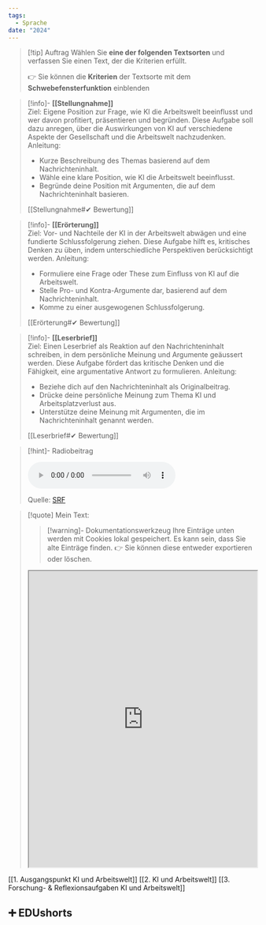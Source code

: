 ```yaml
---
tags:
  - Sprache
date: "2024"
---
```


>[!tip] Auftrag
>Wählen Sie **eine der folgenden Textsorten** und verfassen Sie einen Text, der die Kriterien erfüllt.
>
>👉 Sie können die **Kriterien** der Textsorte mit dem **Schwebefensterfunktion** einblenden


>[!info]- **[[Stellungnahme]]**  
>Ziel: Eigene Position zur Frage, wie KI die Arbeitswelt beeinflusst und wer davon profitiert, präsentieren und begründen. Diese Aufgabe soll dazu anregen, über die Auswirkungen von KI auf verschiedene Aspekte der Gesellschaft und die Arbeitswelt nachzudenken.
>Anleitung:  
>- Kurze Beschreibung des Themas basierend auf dem Nachrichteninhalt.  
>- Wähle eine klare Position, wie KI die Arbeitswelt beeinflusst.  
>- Begründe deine Position mit Argumenten, die auf dem Nachrichteninhalt basieren.
>
>[[Stellungnahme#✔ Bewertung]]

>[!info]- **[[Erörterung]]**  
>Ziel: Vor- und Nachteile der KI in der Arbeitswelt abwägen und eine fundierte Schlussfolgerung ziehen. Diese Aufgabe hilft es, kritisches Denken zu üben, indem unterschiedliche Perspektiven berücksichtigt werden.
>Anleitung:  
>- Formuliere eine Frage oder These zum Einfluss von KI auf die Arbeitswelt.  
>- Stelle Pro- und Kontra-Argumente dar, basierend auf dem Nachrichteninhalt.  
>- Komme zu einer ausgewogenen Schlussfolgerung.
>
>[[Erörterung#✔ Bewertung]]

>[!info]- **[[Leserbrief]]**  
>Ziel: Einen Leserbrief als Reaktion auf den Nachrichteninhalt schreiben, in dem persönliche Meinung und Argumente geäussert werden. Diese Aufgabe fördert das kritische Denken und die Fähigkeit, eine argumentative Antwort zu formulieren.
>Anleitung:  
>- Beziehe dich auf den Nachrichteninhalt als Originalbeitrag.  
>- Drücke deine persönliche Meinung zum Thema KI und Arbeitsplatzverlust aus.  
>- Unterstütze deine Meinung mit Argumenten, die im Nachrichteninhalt genannt werden.
>
>[[Leserbrief#✔ Bewertung]]

>[!hint]- Radiobeitrag
>
><audio controls><source src="https://download-media.srf.ch/world/audio/Echo-der-Zeit-radio/2024/03/Echo-der-Zeit-radio-26c81976-9f36-4c89-b476-09a4410f9077.mp3"></audio>
>
>Quelle: [SRF](https://www.srf.ch/play/radio/redirect/detail/26c81976-9f36-4c89-b476-09a4410f9077)


   >[!quote] Mein Text:
>>[!warning]- Dokumentationswerkzeug 
>Ihre Einträge unten werden mit Cookies lokal gespeichert. Es kann sein, dass Sie alte Einträge finden. 
>👉 Sie können diese entweder exportieren oder löschen.
>
><iframe width="100%" height="600" src="https://app.Lumi.education/run/KWcs8f" allowfullscreen allow="geolocation *; autoplay; encrypted-media"></iframe>


[[1. Ausgangspunkt KI und Arbeitswelt]]
[[2. KI und Arbeitswelt]]
[[3. Forschung- & Reflexionsaufgaben KI und Arbeitswelt]]

## ➕ EDUshorts
